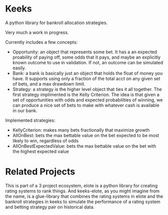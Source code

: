 Keeks
=====

A python library for bankroll allocation strategies.

Very much a work in progress.

Currently includes a few concepts:

 * Opportunity: an object that represents some bet. It has a an expected proability of paying off, some odds that it
 pays, and maybe an explicitly known outcome to use in validation. If not, an outcome can be simulated easily.
 * Bank: a bank is basically just an object that holds the float of money you have. It supports using only a fraction
 of the total acct on any given set of bets, and a max drawdown limit.
 * Strategy: a strategy is the higher level object that ties it all together. The first strategy implimented is the Kelly
 Criterion. The idea is that given a set of opportunities with odds and expected probabilities of winning, we can produce
 a nice set of bets to make with whatever cash is available in our bank.

Implemented strategies:

 * KellyCriterion: makes many bets fractionally that maximize growth
 * AllOnBest: bets the max bettable value on the bet expected to be most likely to win, regardless of odds
 * AllOnBestExpectedValue: bets the max bettable value on the bet with the highest expected value

Related Projects
================

This is part of a 3 project ecosystem, elote is a python library for creating rating systems to rank things. And
keeks-elote, as you might imagine from the name, is a glue-library that combines the rating systems in elote and the
bankroll strategies in keeks to simulate the performance of a rating system and betting strategy pair on historical data.
